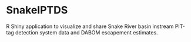 # SnakeIPTDS
R Shiny application to visualize and share Snake River basin instream PIT-tag detection system data and DABOM escapement estimates. 
